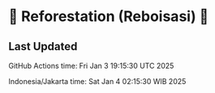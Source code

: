 
# 🌳 Reforestation (Reboisasi) 🌲

## Last Updated

GitHub Actions time: Fri Jan  3 19:15:30 UTC 2025

Indonesia/Jakarta time: Sat Jan  4 02:15:30 WIB 2025
